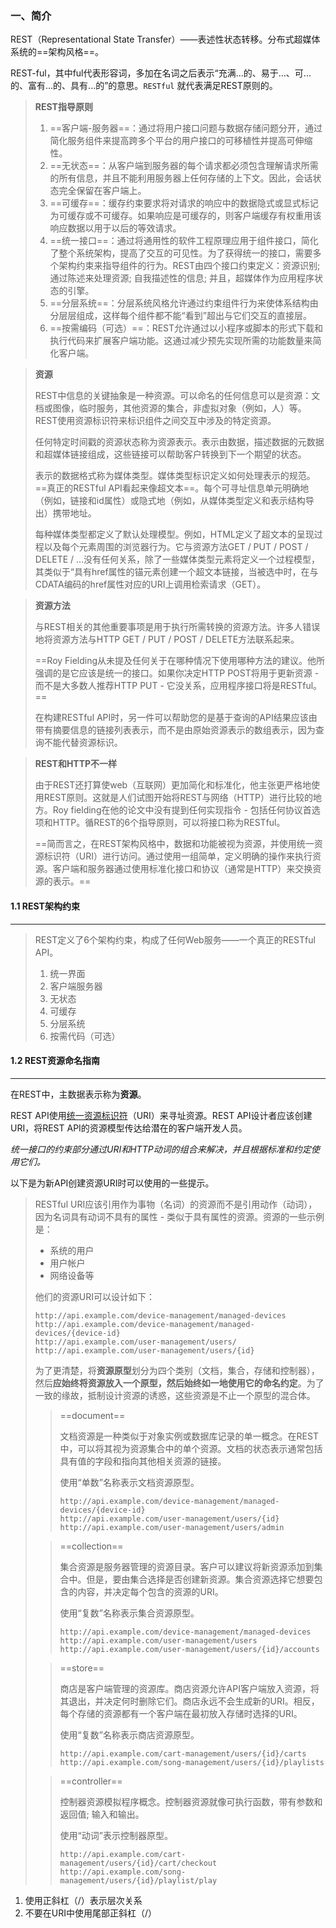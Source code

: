 ### 一、简介

REST（Representational State Transfer）——表述性状态转移。分布式超媒体系统的==架构风格==。

REST-ful，其中ful代表形容词，多加在名词之后表示“充满...的、易于...、可...的、富有...的、具有...的”的意思。`RESTful` 就代表满足REST原则的。

>**REST指导原则**
>
>1. ==客户端-服务器==：通过将用户接口问题与数据存储问题分开，通过简化服务组件来提高跨多个平台的用户接口的可移植性并提高可伸缩性。
>2. ==无状态==：从客户端到服务器的每个请求都必须包含理解请求所需的所有信息，并且不能利用服务器上任何存储的上下文。因此，会话状态完全保留在客户端上。
>3. ==可缓存==：缓存约束要求将对请求的响应中的数据隐式或显式标记为可缓存或不可缓存。如果响应是可缓存的，则客户端缓存有权重用该响应数据以用于以后的等效请求。
>4. ==统一接口==：通过将通用性的软件工程原理应用于组件接口，简化了整个系统架构，提高了交互的可见性。为了获得统一的接口，需要多个架构约束来指导组件的行为。REST由四个接口约束定义：资源识别; 通过陈述来处理资源; 自我描述性的信息; 并且，超媒体作为应用程序状态的引擎。
>5. ==分层系统==：分层系统风格允许通过约束组件行为来使体系结构由分层层组成，这样每个组件都不能“看到”超出与它们交互的直接层。
>6. ==按需编码（可选）==：REST允许通过以小程序或脚本的形式下载和执行代码来扩展客户端功能。这通过减少预先实现所需的功能数量来简化客户端。

>**资源**
>
>REST中信息的关键抽象是一种资源。可以命名的任何信息可以是资源：文档或图像，临时服务，其他资源的集合，非虚拟对象（例如，人）等。REST使用资源标识符来标识组件之间交互中涉及的特定资源。
>
>任何特定时间戳的资源状态称为资源表示。表示由数据，描述数据的元数据和超媒体链接组成，这些链接可以帮助客户转换到下一个期望的状态。
>
>表示的数据格式称为媒体类型。媒体类型标识定义如何处理表示的规范。==真正的RESTful API看起来像超文本==。每个可寻址信息单元明确地（例如，链接和id属性）或隐式地（例如，从媒体类型定义和表示结构导出）携带地址。
>
>每种媒体类型都定义了默认处理模型。例如，HTML定义了超文本的呈现过程以及每个元素周围的浏览器行为。它与资源方法GET / PUT / POST / DELETE / ...没有任何关系，除了一些媒体类型元素将定义一个过程模型，其类似于“具有href属性的锚元素创建一个超文本链接，当被选中时，在与CDATA编码的href属性对应的URI上调用检索请求（GET）。

>**资源方法**
>
>与REST相关的其他重要事项是用于执行所需转换的资源方法。许多人错误地将资源方法与HTTP GET / PUT / POST / DELETE方法联系起来。
>
>==Roy Fielding从未提及任何关于在哪种情况下使用哪种方法的建议。他所强调的是它应该是统一的接口。如果你决定HTTP POST将用于更新资源 - 而不是大多数人推荐HTTP PUT - 它没关系，应用程序接口将是RESTful。==
>
>在构建RESTful API时，另一件可以帮助您的是基于查询的API结果应该由带有摘要信息的链接列表表示，而不是由原始资源表示的数组表示，因为查询不能代替资源标识。

>**REST和HTTP不一样**
>
>由于REST还打算使web（互联网）更加简化和标准化，他主张更严格地使用REST原则。这就是人们试图开始将REST与网络（HTTP）进行比较的地方。Roy fielding在他的论文中没有提到任何实现指令 - 包括任何协议首选项和HTTP。循REST的6个指导原则，可以将接口称为RESTful。
>
>==简而言之，在REST架构风格中，数据和功能被视为资源，并使用统一资源标识符（URI）进行访问。通过使用一组简单，定义明确的操作来执行资源。客户端和服务器通过使用标准化接口和协议（通常是HTTP）来交换资源的表示。==



#### 1.1 REST架构约束

---

>REST定义了6个架构约束，构成了任何Web服务——一个真正的RESTful API。
>
>1. 统一界面
>2. 客户端服务器
>3. 无状态
>4. 可缓存
>5. 分层系统
>6. 按需代码（可选）



#### 1.2 REST资源命名指南

---

在REST中，主数据表示称为**资源**。

REST API使用[统一资源标识符](https://en.wikipedia.org/wiki/Uniform_Resource_Identifier)（URI）来寻址资源。REST API设计者应该创建URI，将REST API的资源模型传达给潜在的客户端开发人员。

*统一接口的约束部分通过URI和HTTP动词的组合来解决，并且根据标准和约定使用它们。*

以下是为新API创建资源URI时可以使用的一些提示。

>RESTful URI应该引用作为事物（名词）的资源而不是引用动作（动词），因为名词具有动词不具有的属性 - 类似于具有属性的资源。资源的一些示例是：
>
>- 系统的用户
>- 用户帐户
>- 网络设备等
>
>他们的资源URI可以设计如下：
>
>```
>http://api.example.com/device-management/managed-devices 
>http://api.example.com/device-management/managed-devices/{device-id} 
>http://api.example.com/user-management/users/
>http://api.example.com/user-management/users/{id}
>```
>
>为了更清楚，将**资源原型**划分为四个类别（文档，集合，存储和控制器），然后**应始终将资源放入一个原型，然后始终如一地使用它的命名约定**。为了一致的缘故，抵制设计资源的诱惑，这些资源是不止一个原型的混合体。
>
>>==document==
>>
>>文档资源是一种类似于对象实例或数据库记录的单一概念。在REST中，可以将其视为资源集合中的单个资源。文档的状态表示通常包括具有值的字段和指向其他相关资源的链接。
>>
>>使用“单数”名称表示文档资源原型。
>>
>>```
>>http://api.example.com/device-management/managed-devices/{device-id}
>>http://api.example.com/user-management/users/{id}
>>http://api.example.com/user-management/users/admin
>>```
>
>>==collection==
>>
>>集合资源是服务器管理的资源目录。客户可以建议将新资源添加到集合中。但是，要由集合选择是否创建新资源。集合资源选择它想要包含的内容，并决定每个包含的资源的URI。
>>
>>使用“复数”名称表示集合资源原型。
>>
>>```
>>http://api.example.com/device-management/managed-devices
>>http://api.example.com/user-management/users
>>http://api.example.com/user-management/users/{id}/accounts
>>```
>
>>==store==
>>
>>商店是客户端管理的资源库。商店资源允许API客户端放入资源，将其退出，并决定何时删除它们。商店永远不会生成新的URI。相反，每个存储的资源都有一个客户端在最初放入存储时选择的URI。
>>
>>使用“复数”名称表示商店资源原型。
>>
>>```
>>http://api.example.com/cart-management/users/{id}/carts
>>http://api.example.com/song-management/users/{id}/playlists
>>```
>
>>==controller==
>>
>>控制器资源模拟程序概念。控制器资源就像可执行函数，带有参数和返回值; 输入和输出。
>>
>>使用“动词”表示控制器原型。
>>
>>```
>>http://api.example.com/cart-management/users/{id}/cart/checkout
>>http://api.example.com/song-management/users/{id}/playlist/play

1. 使用正斜杠（/）表示层次关系
2. 不要在URI中使用尾部正斜杠（/）



































